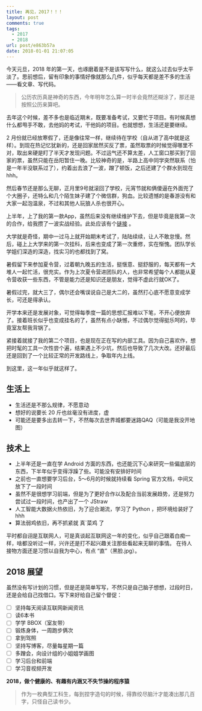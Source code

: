 ```yaml
---
title: 再见，2017！！！
layout: post
comments: true
tags:
  - 2017
  - 2018
url: post/e863b57a
date: 2018-01-01 21:07:05
---
```


今天元旦，2018 年的第一天，也琢磨着是不是该写写什么，就这么过去似乎太平淡了。思前想后，留有印象的事情好像就那么几件，似乎每天都是差不多的生活——看文章、写代码。

<!--more-->

> 公历农历真是神奇的东西，今年明年怎么算一时半会竟然还糊涂了，那还是按照公历来算吧。

去年这个时候，差不多也是临近期末，既要准备考试，又要忙于项目。有时候真想什么都甩手不敢，去他妈的考试，干他妈的项目。也就想想，生活还是要继续。

2 月份就已经放寒假了，还是像往常一样，继续待在学校（自从进了高中就是这样）。到现在热记忆犹新的，还是回家居然买反了票，虽然取票的时候觉得哪里不对，取出来硬是盯了半天才发现问题。不过运气还不算太差，人工窗口那买到了回家的票，虽然只能在岳阳暂住一晚。比较神奇的是，半路上高中同学突然联系（怕是一年半没联系过了），约着出去浪了一波，蹭了顿饭，之后还建了个群水到现在hhh。

然后春节还是那么无聊，正月里9号就滚回了学校，元宵节就和俩傻逼在外面兜了个大圈子，还特么和几个陌生妹子建了个微信群，狗血。比较遗憾的是春游没有和大家一起泡温泉，不过和其他人玩狼人杀也很开心。

上半年，上了我的第一款App，虽然后来没有继续维护下去，但是毕竟是我第一次的合作，给我攒了一波实战经验。此处应该有个[链接](http://android.myapp.com/myapp/detail.htm?apkName=net.bingyan.marknow&apkCode=1) 。

大学就是奇怪，期中一过马上就开始期末考试了，陆陆续续，让人不敢怠慢。然后，碰上上大学来的第一次挂科，后来也变成了第一次重修，实在惭愧。团队学长学姐们深造的深造，找实习的也都找到了窝。

暑假留下来参加夏令营，过着朝九晚五的生活，挺惬意、挺舒服的，每天都有一大堆人一起忙活，很充实。作为上次夏令营进团队的人，也非常希望每个人都能从夏令营收获一些东西，不管是能力还是知识还是朋友，觉得不虚此行就OK了。

暑假过完，就大三了，偶尔还会嘴误说自己是大二的，虽然打心底不愿意变成学长，可还是得承认。

开学本来还是发展对象，可觉得每季度一篇的思想汇报难以下笔，不开心便放弃了。接着班长似乎也变成挂名的了，虽然有点小缺憾，不过偶尔觉得挺乐呵的，毕竟室友帮我背锅了。

紧接着就接了我的第二个项目，也是现在正在写的内部工具。因为自己喜欢作，想把时髦的工具一次性尝个遍，结果遇上不少坑，然后也导致了几次大改。还好最后还是回到了一个比较正常的开发路线上，争取年内上线。

到这里，这一年似乎就这样了。


## 生活上
- 生活还是不那么规律，不愿意动
- 想好的说要长 20 斤也丝毫没有进度，虚
- 可能还是要多出去转一下，不然每次去世界城都要迷路QAQ（可能是我没开地图）


## 技术上
- 上半年还是一直在学 Android 方面的东西，也还能沉下心来研究一些偏底层的东西，下半年似乎变得浮躁了些。可能没有安排好时间
- 之前也一直想要学习后台，5～6月的时候就持续看 Spring 官方文档，中间又放下了一段时间
- 虽然不是很想学习前端，但是为了更好合作以及配合当前发展趋势，还是努力尝试过一段时间，也产出了一个 JStraw
- 人工智能大数据火热依旧，为了迎合潮流，学习了 Python ，把环境给装好了hhh
- 算法弱鸡依旧，再不抓紧就 真`菜鸡 了



平时都自诩是互联网人，可是真谈起互联网这一年的变化，似乎自己跟着白痴一样，啥都没听过一样，兴许还是打不起兴趣关注那些看起来无聊的事情。
在待人接物方面还是习惯以自我为中心，有点 “直”（黑脸.jpg）。



## 2018 展望
虽然没有写计划的习惯，但是还是简单写写，不然只是自己脑子想想，过段时日，还是会给自己找借口。写下来好给自己留个督促：
- [ ] 坚持每天阅读互联网新闻资讯
- [ ] 读6本书
- [ ] 学学 BBOX（室友带）
- [ ] 锻炼身体，一周跑步俩次
- [ ] 拿到驾照
- [ ] 坚持写博客，尽量每星期一篇
- [ ] 多蹭会，向设计组的小姐姐学画图
- [ ] 学习后台和前端
- [ ] 学习音视频开发

**2018，做个健康的、有趣有内涵又不失节操的程序猿** 


> 作为一枚典型工科生，每到捏字造句的时候，得靠绞尽脑汁才能凑出那几百字，只怪自己读书少。

